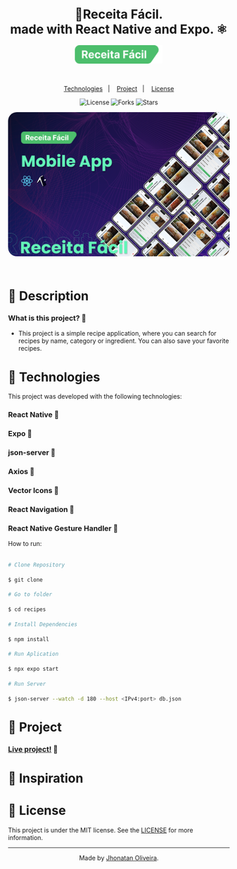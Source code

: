 <div align="center">
<h1 align="center">🍝Receita Fácil.<br> made with React Native and Expo. ⚛</h1>
<img src="./logo.png" alt="logo" style="width: 200px;" />
</div>

&nbsp;

<p align="center">
  <a href="#Technologies">Technologies</a>&nbsp;&nbsp;&nbsp;|&nbsp;&nbsp;&nbsp;
  <a href="#Project">Project</a>&nbsp;&nbsp;&nbsp;|&nbsp;&nbsp;&nbsp;
  <a href="#License">License</a>
</p>

<p align="center">
 <img  src="https://img.shields.io/static/v1?label=license&message=MIT&color=04D361&labelColor=281F3D" alt="License" />
  <img src="https://img.shields.io/github/repo-size/jhonatan-oliveiradev/recipes?label=forks&message=MIT&color=04D361&labelColor=281F3D" alt="Forks" />
  <img src="https://img.shields.io/github/stars/jhonatan-oliveiradev/recipes?label=stars&message=MIT&color=04D361&labelColor=14061f" alt="Stars" />
</p>

<p align="center">
    <img style="border-radius: 20px;" src="./preview.png" alt="preview">
</p>

<br>

# 📄 Description

### What is this project? 📝

- This project is a simple recipe application, where you can search for recipes by name, category or ingredient. You can also save your favorite recipes.

# 🚀 Technologies

This project was developed with the following technologies:

### React Native 📝

### Expo 📝

### json-server 📝

### Axios 📝

### Vector Icons 📝

### React Navigation 📝

### React Native Gesture Handler 📝

How to run:

```bash

# Clone Repository

$ git clone

# Go to folder

$ cd recipes

# Install Dependencies

$ npm install

# Run Aplication

$ npx expo start

# Run Server

$ json-server --watch -d 180 --host <IPv4:port> db.json

```

# 🚧 Project

### [Live project!](https://) 🚀

# 🎨 Inspiration

# 📝 License

This project is under the MIT license. See the [LICENSE](./LICENSE.md) for more information.

<hr>

<p align="center">Made by <a href="https://jhonatanoliveira.com/" target="_blank">Jhonatan Oliveira</a>.</p>